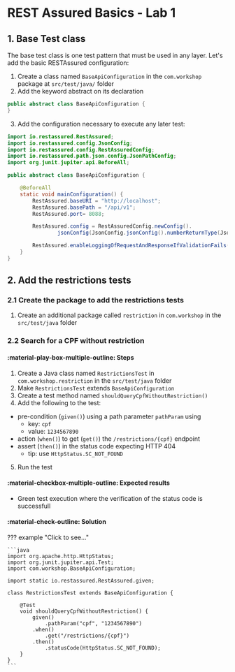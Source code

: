 # REST Assured Basics - Lab 1

## 1. Base Test class

The base test class is one test pattern that must be used in any layer.
Let's add the basic RESTAssured configuration:

1. Create a class named `BaseApiConfiguration` in the `com.workshop` package at `src/test/java/` folder
2. Add the keyword abstract on its declaration
```java
public abstract class BaseApiConfiguration {
}
```
3. Add the configuration necessary to execute any later test:
```java
import io.restassured.RestAssured;
import io.restassured.config.JsonConfig;
import io.restassured.config.RestAssuredConfig;
import io.restassured.path.json.config.JsonPathConfig;
import org.junit.jupiter.api.BeforeAll;

public abstract class BaseApiConfiguration {

    @BeforeAll
    static void mainConfiguration() {
        RestAssured.baseURI = "http://localhost";
        RestAssured.basePath = "/api/v1";
        RestAssured.port= 8088;

        RestAssured.config = RestAssuredConfig.newConfig().
                jsonConfig(JsonConfig.jsonConfig().numberReturnType(JsonPathConfig.NumberReturnType.BIG_DECIMAL));

        RestAssured.enableLoggingOfRequestAndResponseIfValidationFails();;
    }
}
```

## 2. Add the restrictions tests

### 2.1 Create the package to add the restrictions tests

1. Create an additional package called `restriction` in `com.workshop` in the `src/test/java` folder

### 2.2 Search for a CPF without restriction

#### :material-play-box-multiple-outline: Steps

1. Create a Java class named `RestrictionsTest` in `com.workshop.restriction` in the `src/test/java` folder
2. Make `RestrictionsTest` extends `BaseApiConfiguration`
3. Create a test method named `shouldQueryCpfWithoutRestriction()`
4. Add the following to the test:
  - pre-condition (`given()`) using a path parameter `pathParam` using
    - key: `cpf`
    - value: `1234567890`
  - action (`when()`) to get (`get()`) the `/restrictions/{cpf}` endpoint
  - assert (`then()`) in the status code expecting HTTP 404
    - tip: use `HttpStatus.SC_NOT_FOUND`
5. Run the test

#### :material-checkbox-multiple-outline: Expected results

* Green test execution where the verification of the status code is successfull

#### :material-check-outline: Solution

??? example "Click to see..."

    ```java
    import org.apache.http.HttpStatus;
    import org.junit.jupiter.api.Test;
    import com.workshop.BaseApiConfiguration;

    import static io.restassured.RestAssured.given;

    class RestrictionsTest extends BaseApiConfiguration {

        @Test
        void shouldQueryCpfWithoutRestriction() {
            given()
                .pathParam("cpf", "1234567890")
            .when()
                .get("/restrictions/{cpf}")
            .then()
                .statusCode(HttpStatus.SC_NOT_FOUND);
        }
    }
    ```
